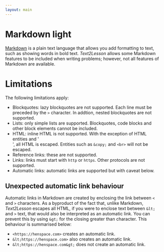 ```yaml
---
layout: main
---
```


# Markdown light

[Markdown](https://daringfireball.net/projects/markdown/) is a plain text
language that allows you add formatting to text, such as showing words in bold
text. _Text2Lesson_ allows some Markdown features to be included when writing
problems; however, not all features of Markdown are available.

# Limitations

The following limitations apply:

- Blockquotes: lazy blockquotes are not supported. Each line must be preceded by
  the `>` character. In addtion, nested blockquotes are not supported.
- Lists: only simple lists are supported. Blockquotes, code blocks and other
  block elements cannot be included.
- HTML: inline HTML is not supported. With the exception of HTML entities and
  '<br>', all HTML is escaped. Entities such as `&copy;` and `<br>` will not be
  escaped.
- Reference links: these are not supported.
- Links: links must start with `http` or `https`. Other protocols are not supported.
- Automatic links: automatic links are supported but with caveat below.

## Unexpected automatic link behaviour

Automatic links in Markdown are created by enclosing the link between `<` and
`>` characters. As a byproduct of the fact that, unlike Markdown,
_Text2Lesson_ escapes all HTML, if you were to enclose text between `&lt;` and
`>` text, that would also be interpreted as an automatic link. You can prevent
this by using `&gt;` for the closing greater than character. This behaviour is
summarised below:

- `<https://henspace.com>` creates an automatic link.
- `&lt;https://henspace.com>` also creates an automatic link.
- `&lt;https://henspace.com&gt;` does not create an automatic link.
